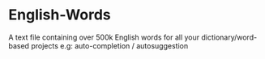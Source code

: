 # English-Words
A text file containing over 500k English words for all your dictionary/word-based projects e.g: auto-completion / autosuggestion
